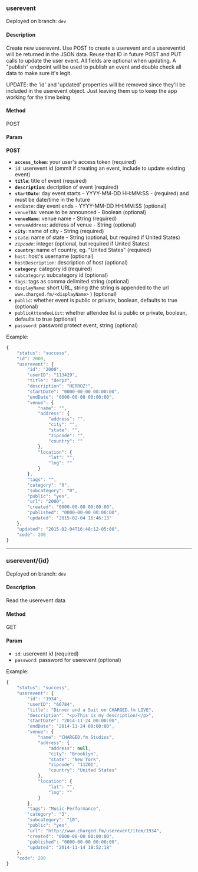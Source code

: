 ### **userevent**

Deployed on branch: `dev`

#### **Description**

Create new userevent. Use POST to create a userevent and a usereventid will be returned in the JSON data.
Reuse that ID in future POST and PUT calls to update the user event. All fields are optional when updating.
A "publish" endpoint will be used to publish an event and double check all data to make sure it's legit.

UPDATE: the 'id' and 'updated' properties will be removed since they'll be included in the userevent object.
Just leaving them up to keep the app working for the time being

#### **Method**

POST

#### **Param**

**POST**

- **`access_token`**: your user's access token (required)
- `id`: userevent id (ommit if creating an event, include to update existing event)
- **`title`**: title of event (required)
- **`description`**: decription of event (required)
- **`startDate`**: day event starts - YYYY-MM-DD HH:MM:SS - (required) and must be date/time in the future
- `endDate`: day event ends - YYYY-MM-DD HH:MM:SS (optional)
- `venueTBA`: venue to be announced - Boolean (optional)
- **`venueName`**: venue name - String (required)
- `venueAddress`: address of venue - String (optional)
- **`city`**: name of city - String (required) 
- *`state`*:  name of state - String (optional, but required if United States)
- *`zipcode`*: integer (optional, but required if United States)
- **`country`**: name of country, eg. "United States" (required) 
- `host`: host's username (optional)
- `hostDescription`: description of host (optional)
- **`category`**: category id (required)
- `subcategory`: subcategory id (optional)
- `tags`: tags as comma delimited string (optional)
- `displayName`: short URL, string (the string is appended to the url `www.charged.fm/<displayName>` ) (optional)
- `public`: whether event is public or private, boolean, defaults to true (optional)
- `publicAttendeeList`: whether attendee list is public or private, boolean, defaults to true (optional)
- `password`: password protect event, string (optional)

Example:

```javascript
{
    "status": "success",
    "id": 2000,
    "userevent": {
        "id": "2000",
        "userID": "113429",
        "title": "derpz",
        "description": "HERROZ!",
        "startDate": "0000-00-00 00:00:00",
        "endDate": "0000-00-00 00:00:00",
        "venue": {
            "name": "",
            "address": {
                "address": "",
                "city": "",
                "state": "",
                "zipcode": "",
                "country": ""
            },
            "location": {
                "lat": "",
                "lng": ""
            }
        },
        "tags": "",
        "category": "0",
        "subcategory": "0",
        "public": "yes",
        "url": "2000",
        "created": "0000-00-00 00:00:00",
        "published": "0000-00-00 00:00:00",
        "updated": "2015-02-04 16:46:13"
    },
    "updated": "2015-02-04T16:48:12-05:00",
    "code": 200
}
```

----------------------

### **userevent/{id}**

Deployed on branch: `dev`

#### **Description**

Read the userevent data 

#### **Method**

GET

#### **Param**

- `id`: userevent id (required)
- `password`: password for userevent (optional)

Example:

```javascript
{
    "status": "success",
    "userevent": {
        "id": "1934",
        "userID": "66784",
        "title": "Dinner and a Suit on CHARGED.fm LIVE",
        "description": "<p>This is my description!</p>",
        "startDate": "2014-11-24 00:00:00",
        "endDate": "2014-11-24 00:00:00",
        "venue": {
            "name": "CHARGED.fm Studios",
            "address": {
                "address": null,
                "city": "Brooklyn",
                "state": "New York",
                "zipcode": "11201",
                "country": "United States"
            },
            "location": {
                "lat": "",
                "lng": ""
            }
        },
        "tags": "Music-Performance",
        "category": "3",
        "subcategory": "10",
        "public": "yes",
        "url": "http://www.charged.fm/userevent/item/1934",
        "created": "0000-00-00 00:00:00",
        "published": "0000-00-00 00:00:00",
        "updated": "2014-11-14 18:52:18"
    },
    "code": 200
}
```
